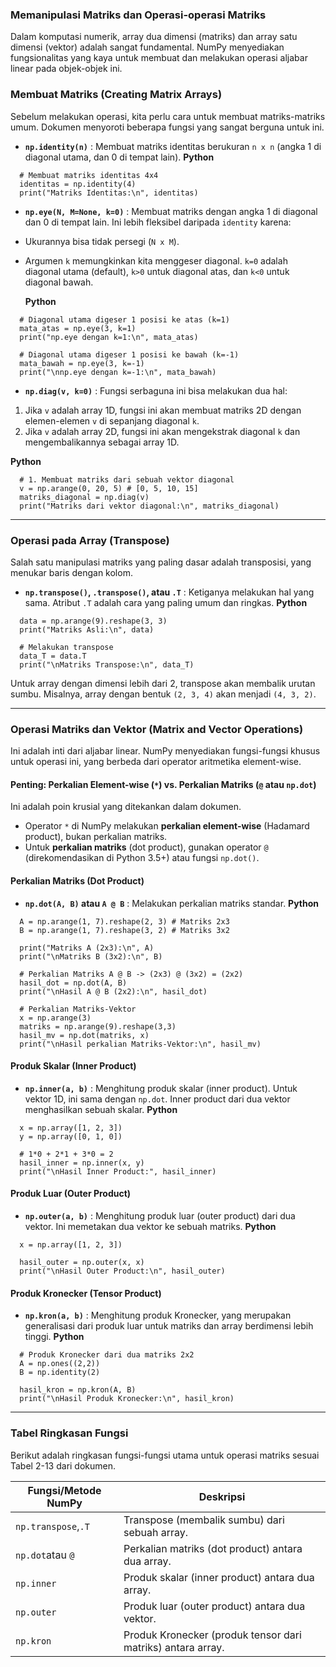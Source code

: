 ### Memanipulasi Matriks dan Operasi-operasi Matriks

Dalam komputasi numerik, array dua dimensi (matriks) dan array satu dimensi (vektor) adalah sangat fundamental. NumPy menyediakan fungsionalitas yang kaya untuk membuat dan melakukan operasi aljabar linear pada objek-objek ini.

### **Membuat Matriks (Creating Matrix Arrays)**

Sebelum melakukan operasi, kita perlu cara untuk membuat matriks-matriks umum. Dokumen menyoroti beberapa fungsi yang sangat berguna untuk ini.

* **`np.identity(n)`** : Membuat matriks identitas berukuran `n x n` (angka 1 di diagonal utama, dan 0 di tempat lain).
  **Python**

```
  # Membuat matriks identitas 4x4
  identitas = np.identity(4)
  print("Matriks Identitas:\n", identitas)
```

* **`np.eye(N, M=None, k=0)`** : Membuat matriks dengan angka 1 di diagonal dan 0 di tempat lain. Ini lebih fleksibel daripada `identity` karena:
* Ukurannya bisa tidak persegi (`N x M`).
* Argumen `k` memungkinkan kita menggeser diagonal. `k=0` adalah diagonal utama (default), `k>0` untuk diagonal atas, dan `k<0` untuk diagonal bawah.

  **Python**

```
  # Diagonal utama digeser 1 posisi ke atas (k=1)
  mata_atas = np.eye(3, k=1)
  print("np.eye dengan k=1:\n", mata_atas)

  # Diagonal utama digeser 1 posisi ke bawah (k=-1)
  mata_bawah = np.eye(3, k=-1)
  print("\nnp.eye dengan k=-1:\n", mata_bawah)
```

* **`np.diag(v, k=0)`** : Fungsi serbaguna ini bisa melakukan dua hal:

1. Jika `v` adalah array 1D, fungsi ini akan membuat matriks 2D dengan elemen-elemen `v` di sepanjang diagonal `k`.
2. Jika `v` adalah array 2D, fungsi ini akan mengekstrak diagonal `k` dan mengembalikannya sebagai array 1D.

  **Python**

```
  # 1. Membuat matriks dari sebuah vektor diagonal
  v = np.arange(0, 20, 5) # [0, 5, 10, 15]
  matriks_diagonal = np.diag(v)
  print("Matriks dari vektor diagonal:\n", matriks_diagonal)
```

---

### **Operasi pada Array (Transpose)**

Salah satu manipulasi matriks yang paling dasar adalah transposisi, yang menukar baris dengan kolom.

* **`np.transpose()`, `.transpose()`, atau `.T`** : Ketiganya melakukan hal yang sama. Atribut `.T` adalah cara yang paling umum dan ringkas.
  **Python**

```
  data = np.arange(9).reshape(3, 3)
  print("Matriks Asli:\n", data)

  # Melakukan transpose
  data_T = data.T
  print("\nMatriks Transpose:\n", data_T)
```

  Untuk array dengan dimensi lebih dari 2, transpose akan membalik urutan sumbu. Misalnya, array dengan bentuk `(2, 3, 4)` akan menjadi `(4, 3, 2)`.

---

### **Operasi Matriks dan Vektor (Matrix and Vector Operations)**

Ini adalah inti dari aljabar linear. NumPy menyediakan fungsi-fungsi khusus untuk operasi ini, yang berbeda dari operator aritmetika element-wise.

#### **Penting: Perkalian Element-wise (`*`) vs. Perkalian Matriks (`@` atau `np.dot`)**

Ini adalah poin krusial yang ditekankan dalam dokumen.

* Operator `*` di NumPy melakukan **perkalian element-wise** (Hadamard product), bukan perkalian matriks.
* Untuk **perkalian matriks** (dot product), gunakan operator `@` (direkomendasikan di Python 3.5+) atau fungsi `np.dot()`.

#### **Perkalian Matriks (Dot Product)**

* **`np.dot(A, B)` atau `A @ B`** : Melakukan perkalian matriks standar.
  **Python**

```
  A = np.arange(1, 7).reshape(2, 3) # Matriks 2x3
  B = np.arange(1, 7).reshape(3, 2) # Matriks 3x2

  print("Matriks A (2x3):\n", A)
  print("\nMatriks B (3x2):\n", B)

  # Perkalian Matriks A @ B -> (2x3) @ (3x2) = (2x2)
  hasil_dot = np.dot(A, B)
  print("\nHasil A @ B (2x2):\n", hasil_dot)

  # Perkalian Matriks-Vektor
  x = np.arange(3)
  matriks = np.arange(9).reshape(3,3)
  hasil_mv = np.dot(matriks, x)
  print("\nHasil perkalian Matriks-Vektor:\n", hasil_mv)
```

#### **Produk Skalar (Inner Product)**

* **`np.inner(a, b)`** : Menghitung produk skalar (inner product). Untuk vektor 1D, ini sama dengan `np.dot`. Inner product dari dua vektor menghasilkan sebuah skalar.
  **Python**

```
  x = np.array([1, 2, 3])
  y = np.array([0, 1, 0])

  # 1*0 + 2*1 + 3*0 = 2
  hasil_inner = np.inner(x, y)
  print("\nHasil Inner Product:", hasil_inner)
```

#### **Produk Luar (Outer Product)**

* **`np.outer(a, b)`** : Menghitung produk luar (outer product) dari dua vektor. Ini memetakan dua vektor ke sebuah matriks.
  **Python**

```
  x = np.array([1, 2, 3])

  hasil_outer = np.outer(x, x)
  print("\nHasil Outer Product:\n", hasil_outer)
```

#### **Produk Kronecker (Tensor Product)**

* **`np.kron(a, b)`** : Menghitung produk Kronecker, yang merupakan generalisasi dari produk luar untuk matriks dan array berdimensi lebih tinggi.
  **Python**

```
  # Produk Kronecker dari dua matriks 2x2
  A = np.ones((2,2))
  B = np.identity(2)

  hasil_kron = np.kron(A, B)
  print("\nHasil Produk Kronecker:\n", hasil_kron)
```

---

### **Tabel Ringkasan Fungsi**

Berikut adalah ringkasan fungsi-fungsi utama untuk operasi matriks sesuai Tabel 2-13 dari dokumen.

| Fungsi/Metode NumPy     | Deskripsi                                                   |
| ----------------------- | ----------------------------------------------------------- |
| `np.transpose`,`.T` | Transpose (membalik sumbu) dari sebuah array.               |
| `np.dot`atau `@`    | Perkalian matriks (dot product) antara dua array.           |
| `np.inner`            | Produk skalar (inner product) antara dua array.             |
| `np.outer`            | Produk luar (outer product) antara dua vektor.              |
| `np.kron`             | Produk Kronecker (produk tensor dari matriks) antara array. |
